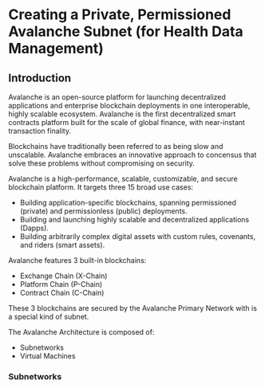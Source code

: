 # Creating a Private, Permissioned Avalanche Subnet (for Health Data Management)

## Introduction

Avalanche is an open-source platform for launching decentralized applications and enterprise blockchain deployments in one interoperable, highly scalable ecosystem. Avalanche is the first decentralized smart contracts platform built for the scale of global finance, with near-instant transaction finality. 

Blockchains have traditionally been referred to as being slow and unscalable. Avalanche embraces an innovative approach to concensus that solve these problems without compromising on security.

Avalanche is a high-performance, scalable, customizable, and secure blockchain platform. It targets three
15 broad use cases:

* Building application-specific blockchains, spanning permissioned (private) and permissionless (public)
deployments.
* Building and launching highly scalable and decentralized applications (Dapps).
* Building arbitrarily complex digital assets with custom rules, covenants, and riders (smart assets).

Avalanche features 3 built-in blockchains: 
* Exchange Chain (X-Chain)
* Platform Chain (P-Chain)
* Contract Chain (C-Chain)

These 3 blockchains are secured by the Avalanche Primary Network with is a special kind of subnet.

The Avalanche Architecture is composed of:
* Subnetworks
* Virtual Machines

### Subnetworks
